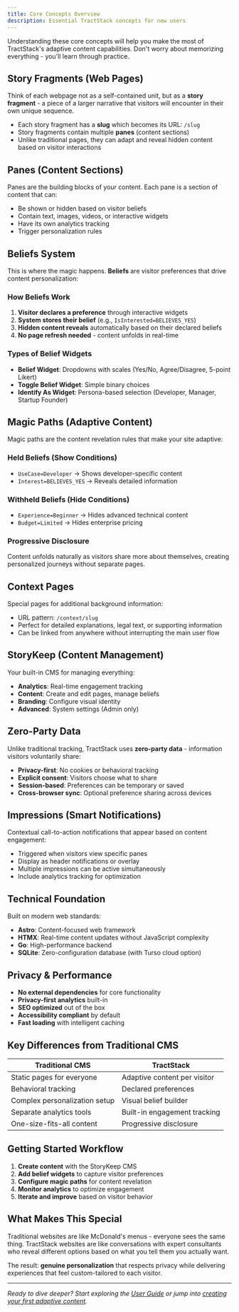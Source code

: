 ```yaml
---
title: Core Concepts Overview
description: Essential TractStack concepts for new users
---
```


Understanding these core concepts will help you make the most of TractStack's adaptive content capabilities. Don't worry about memorizing everything - you'll learn through practice.

## Story Fragments (Web Pages)

Think of each webpage not as a self-contained unit, but as a **story fragment** - a piece of a larger narrative that visitors will encounter in their own unique sequence.

- Each story fragment has a **slug** which becomes its URL: `/slug`
- Story fragments contain multiple **panes** (content sections)
- Unlike traditional pages, they can adapt and reveal hidden content based on visitor interactions

## Panes (Content Sections)

Panes are the building blocks of your content. Each pane is a section of content that can:

- Be shown or hidden based on visitor beliefs
- Contain text, images, videos, or interactive widgets
- Have its own analytics tracking
- Trigger personalization rules

## Beliefs System

This is where the magic happens. **Beliefs** are visitor preferences that drive content personalization:

### How Beliefs Work

1. **Visitor declares a preference** through interactive widgets
2. **System stores their belief** (e.g., `IsInterested=BELIEVES_YES`)
3. **Hidden content reveals** automatically based on their declared beliefs
4. **No page refresh needed** - content unfolds in real-time

### Types of Belief Widgets

- **Belief Widget**: Dropdowns with scales (Yes/No, Agree/Disagree, 5-point Likert)
- **Toggle Belief Widget**: Simple binary choices
- **Identify As Widget**: Persona-based selection (Developer, Manager, Startup Founder)

## Magic Paths (Adaptive Content)

Magic paths are the content revelation rules that make your site adaptive:

### Held Beliefs (Show Conditions)

- `UseCase=Developer` → Shows developer-specific content
- `Interest=BELIEVES_YES` → Reveals detailed information

### Withheld Beliefs (Hide Conditions)

- `Experience=Beginner` → Hides advanced technical content
- `Budget=Limited` → Hides enterprise pricing

### Progressive Disclosure

Content unfolds naturally as visitors share more about themselves, creating personalized journeys without separate pages.

## Context Pages

Special pages for additional background information:

- URL pattern: `/context/slug`
- Perfect for detailed explanations, legal text, or supporting information
- Can be linked from anywhere without interrupting the main user flow

## StoryKeep (Content Management)

Your built-in CMS for managing everything:

- **Analytics**: Real-time engagement tracking
- **Content**: Create and edit pages, manage beliefs
- **Branding**: Configure visual identity
- **Advanced**: System settings (Admin only)

## Zero-Party Data

Unlike traditional tracking, TractStack uses **zero-party data** - information visitors voluntarily share:

- **Privacy-first**: No cookies or behavioral tracking
- **Explicit consent**: Visitors choose what to share
- **Session-based**: Preferences can be temporary or saved
- **Cross-browser sync**: Optional preference sharing across devices

## Impressions (Smart Notifications)

Contextual call-to-action notifications that appear based on content engagement:

- Triggered when visitors view specific panes
- Display as header notifications or overlay
- Multiple impressions can be active simultaneously
- Include analytics tracking for optimization

## Technical Foundation

Built on modern web standards:

- **Astro**: Content-focused web framework
- **HTMX**: Real-time content updates without JavaScript complexity
- **Go**: High-performance backend
- **SQLite**: Zero-configuration database (with Turso cloud option)

## Privacy & Performance

- **No external dependencies** for core functionality
- **Privacy-first analytics** built-in
- **SEO optimized** out of the box
- **Accessibility compliant** by default
- **Fast loading** with intelligent caching

## Key Differences from Traditional CMS

| Traditional CMS               | TractStack                   |
| ----------------------------- | ---------------------------- |
| Static pages for everyone     | Adaptive content per visitor |
| Behavioral tracking           | Declared preferences         |
| Complex personalization setup | Visual belief builder        |
| Separate analytics tools      | Built-in engagement tracking |
| One-size-fits-all content     | Progressive disclosure       |

## Getting Started Workflow

1. **Create content** with the StoryKeep CMS
2. **Add belief widgets** to capture visitor preferences
3. **Configure magic paths** for content revelation
4. **Monitor analytics** to optimize engagement
5. **Iterate and improve** based on visitor behavior

## What Makes This Special

Traditional websites are like McDonald's menus - everyone sees the same thing. TractStack websites are like conversations with expert consultants who reveal different options based on what you tell them you actually want.

The result: **genuine personalization** that respects privacy while delivering experiences that feel custom-tailored to each visitor.

---

_Ready to dive deeper? Start exploring the [User Guide](/user-guide/storykeep-dashboard/) or jump into [creating your first adaptive content](/user-guide/creating-content/story-fragments/)._
